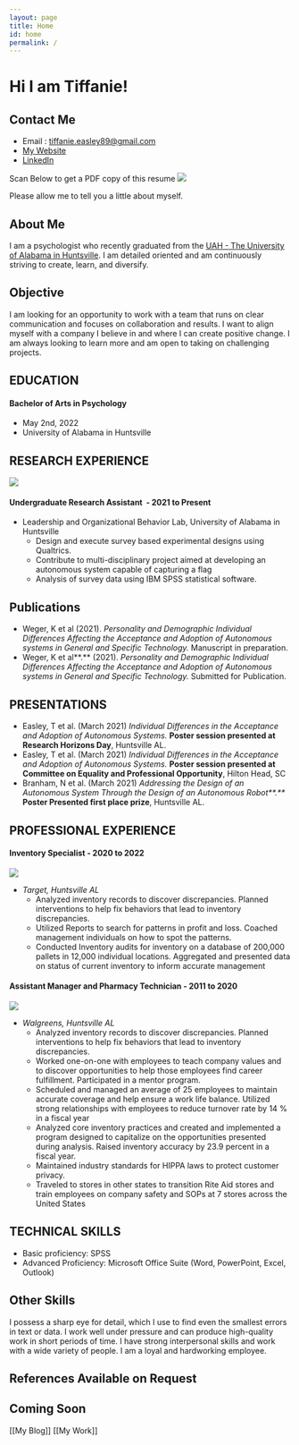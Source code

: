 ```yaml
---
layout: page
title: Home
id: home
permalink: /
---
```


# Hi I am Tiffanie!

## Contact Me
- Email : tiffanie.easley89@gmail.com
- [My Website](tiffanieeasley.netifly.app)
- [LinkedIn](https://www.linkedin.com/in/tiffanie-easley1989)

Scan Below to get a PDF copy of this resume
![](https://i.imgur.com/psOYa9R.png)

Please allow me to tell you a little about myself. 

## About Me
I am a psychologist who recently graduated from the [UAH - The University of Alabama in Huntsville](https://www.uah.edu/). I am detailed oriented and am continuously striving to create, learn, and diversify. 

## Objective
I am looking for an opportunity to work with a team that runs on clear communication and focuses on collaboration and results. I want to align myself with a company I believe in and where I can create positive change. I am always looking to learn more and am open to taking on challenging projects.

## EDUCATION 
#### Bachelor of Arts in Psychology  
- May 2nd, 2022
- University of Alabama in Huntsville

## RESEARCH EXPERIENCE
![](https://i.imgur.com/qqsdpXQ.png)

#### Undergraduate Research Assistant  - 2021  to Present
- Leadership and Organizational Behavior Lab, University of Alabama in Huntsville
	-  Design and execute survey based experimental designs using Qualtrics.
	- Contribute to multi-disciplinary project aimed at developing an autonomous system capable of capturing a flag
	- Analysis of survey data using IBM SPSS statistical software.

## Publications
- Weger, K et al (2021). _Personality and Demographic Individual Differences Affecting the Acceptance and Adoption of Autonomous systems in General and Specific Technology._ Manuscript in preparation.
- Weger, K et al**.** (2021). _Personality and Demographic Individual Differences Affecting the Acceptance and Adoption of Autonomous systems in General and Specific Technology._ Submitted for Publication.

## PRESENTATIONS
- Easley, T et al. (March 2021) _Individual Differences in the Acceptance and Adoption of Autonomous Systems._ **Poster session presented at Research Horizons Day**, Huntsville AL.
- Easley, T et al. (March 2021) _Individual Differences in the Acceptance and Adoption of Autonomous Systems._ **Poster session presented at Committee on Equality and Professional Opportunity**, Hilton Head, SC
- Branham, N et al. (March 2021) _Addressing the Design of an Autonomous System Through the Design of an Autonomous Robot**.**_ **Poster Presented first place prize**, Huntsville AL.

## PROFESSIONAL EXPERIENCE
#### Inventory Specialist - 2020 to 2022
![](https://i.imgur.com/316NKMF.png)

- _Target, Huntsville AL_
	- Analyzed inventory records to discover discrepancies. Planned interventions to help fix behaviors that lead to inventory discrepancies.
	- Utilized Reports to search for patterns in profit and loss. Coached management individuals on how to spot the patterns.
	- Conducted Inventory audits for inventory on a database of 200,000 pallets in 12,000 individual locations. Aggregated and presented data on status of current inventory to inform accurate management

#### Assistant Manager and Pharmacy Technician - 2011 to 2020
![](https://i.imgur.com/mlG8srw.png)

- _Walgreens, Huntsville AL_
	- Analyzed inventory records to discover discrepancies. Planned interventions to help fix behaviors that lead to inventory discrepancies.
	- Worked one-on-one with employees to teach company values and to discover opportunities to help those employees find career fulfillment. Participated in a mentor program.
	- Scheduled and managed an average of 25 employees to maintain accurate coverage and help ensure a work life balance. Utilized strong relationships with employees to reduce turnover rate by 14 % in a fiscal year
	- Analyzed core inventory practices and created and implemented a program designed to capitalize on the opportunities presented during analysis. Raised inventory accuracy by 23.9 percent in a fiscal year.
	- Maintained industry standards for HIPPA laws to protect customer privacy.
	- Traveled to stores in other states to transition Rite Aid stores and train employees on company safety and SOPs at 7 stores across the United States

## TECHNICAL SKILLS
- Basic proficiency: SPSS
- Advanced Proficiency: Microsoft Office Suite (Word, PowerPoint, Excel, Outlook)

## Other Skills
I possess a sharp eye for detail, which I use to find even the smallest errors in text or data. I work well under pressure and can produce high-quality work in short periods of time. I have strong interpersonal skills and work with a wide variety of people. I am a loyal and hardworking employee.

## References Available on Request

## Coming Soon
[[My Blog]]
[[My Work]]

